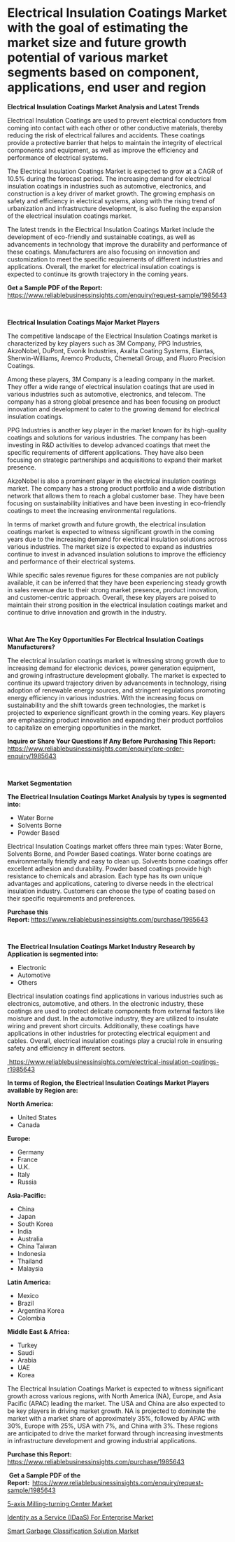 <p><h1>Electrical Insulation Coatings Market with the goal of estimating the market size and future growth potential of various market segments based on component, applications, end user and region</h1></p><p><strong>Electrical Insulation Coatings Market Analysis and Latest Trends</strong></p>
<p><p>Electrical Insulation Coatings are used to prevent electrical conductors from coming into contact with each other or other conductive materials, thereby reducing the risk of electrical failures and accidents. These coatings provide a protective barrier that helps to maintain the integrity of electrical components and equipment, as well as improve the efficiency and performance of electrical systems.</p><p>The Electrical Insulation Coatings Market is expected to grow at a CAGR of 10.5% during the forecast period. The increasing demand for electrical insulation coatings in industries such as automotive, electronics, and construction is a key driver of market growth. The growing emphasis on safety and efficiency in electrical systems, along with the rising trend of urbanization and infrastructure development, is also fueling the expansion of the electrical insulation coatings market.</p><p>The latest trends in the Electrical Insulation Coatings Market include the development of eco-friendly and sustainable coatings, as well as advancements in technology that improve the durability and performance of these coatings. Manufacturers are also focusing on innovation and customization to meet the specific requirements of different industries and applications. Overall, the market for electrical insulation coatings is expected to continue its growth trajectory in the coming years.</p></p>
<p><strong>Get a Sample PDF of the Report:&nbsp;</strong> <a href="https://www.reliablebusinessinsights.com/enquiry/request-sample/1985643">https://www.reliablebusinessinsights.com/enquiry/request-sample/1985643</a></p>
<p>&nbsp;</p>
<p><strong>Electrical Insulation Coatings Major Market Players</strong></p>
<p><p>The competitive landscape of the Electrical Insulation Coatings market is characterized by key players such as 3M Company, PPG Industries, AkzoNobel, DuPont, Evonik Industries, Axalta Coating Systems, Elantas, Sherwin-Williams, Aremco Products, Chemetall Group, and Fluoro Precision Coatings. </p><p>Among these players, 3M Company is a leading company in the market. They offer a wide range of electrical insulation coatings that are used in various industries such as automotive, electronics, and telecom. The company has a strong global presence and has been focusing on product innovation and development to cater to the growing demand for electrical insulation coatings. </p><p>PPG Industries is another key player in the market known for its high-quality coatings and solutions for various industries. The company has been investing in R&D activities to develop advanced coatings that meet the specific requirements of different applications. They have also been focusing on strategic partnerships and acquisitions to expand their market presence.</p><p>AkzoNobel is also a prominent player in the electrical insulation coatings market. The company has a strong product portfolio and a wide distribution network that allows them to reach a global customer base. They have been focusing on sustainability initiatives and have been investing in eco-friendly coatings to meet the increasing environmental regulations.</p><p>In terms of market growth and future growth, the electrical insulation coatings market is expected to witness significant growth in the coming years due to the increasing demand for electrical insulation solutions across various industries. The market size is expected to expand as industries continue to invest in advanced insulation solutions to improve the efficiency and performance of their electrical systems.</p><p>While specific sales revenue figures for these companies are not publicly available, it can be inferred that they have been experiencing steady growth in sales revenue due to their strong market presence, product innovation, and customer-centric approach. Overall, these key players are poised to maintain their strong position in the electrical insulation coatings market and continue to drive innovation and growth in the industry.</p></p>
<p>&nbsp;</p>
<p><strong>What Are The Key Opportunities For Electrical Insulation Coatings Manufacturers?</strong></p>
<p><p>The electrical insulation coatings market is witnessing strong growth due to increasing demand for electronic devices, power generation equipment, and growing infrastructure development globally. The market is expected to continue its upward trajectory driven by advancements in technology, rising adoption of renewable energy sources, and stringent regulations promoting energy efficiency in various industries. With the increasing focus on sustainability and the shift towards green technologies, the market is projected to experience significant growth in the coming years. Key players are emphasizing product innovation and expanding their product portfolios to capitalize on emerging opportunities in the market.</p></p>
<p><strong>Inquire or Share Your Questions If Any Before Purchasing This Report:</strong> <a href="https://www.reliablebusinessinsights.com/enquiry/pre-order-enquiry/1985643">https://www.reliablebusinessinsights.com/enquiry/pre-order-enquiry/1985643</a></p>
<p>&nbsp;</p>
<p><strong>Market Segmentation</strong></p>
<p><strong>The Electrical Insulation Coatings Market Analysis by types is segmented into:</strong></p>
<p><ul><li>Water Borne</li><li>Solvents Borne</li><li>Powder Based</li></ul></p>
<p><p>Electrical Insulation Coatings market offers three main types: Water Borne, Solvents Borne, and Powder Based coatings. Water borne coatings are environmentally friendly and easy to clean up. Solvents borne coatings offer excellent adhesion and durability. Powder based coatings provide high resistance to chemicals and abrasion. Each type has its own unique advantages and applications, catering to diverse needs in the electrical insulation industry. Customers can choose the type of coating based on their specific requirements and preferences.</p></p>
<p><strong>Purchase this Report:&nbsp;</strong><a href="https://www.reliablebusinessinsights.com/purchase/1985643">https://www.reliablebusinessinsights.com/purchase/1985643</a></p>
<p>&nbsp;</p>
<p><strong>The Electrical Insulation Coatings Market Industry Research by Application is segmented into:</strong></p>
<p><ul><li>Electronic</li><li>Automotive</li><li>Others</li></ul></p>
<p><p>Electrical insulation coatings find applications in various industries such as electronics, automotive, and others. In the electronic industry, these coatings are used to protect delicate components from external factors like moisture and dust. In the automotive industry, they are utilized to insulate wiring and prevent short circuits. Additionally, these coatings have applications in other industries for protecting electrical equipment and cables. Overall, electrical insulation coatings play a crucial role in ensuring safety and efficiency in different sectors.</p></p>
<p><a href="https://www.reliablebusinessinsights.com/electrical-insulation-coatings-r1985643">&nbsp;https://www.reliablebusinessinsights.com/electrical-insulation-coatings-r1985643</a></p>
<p><strong>In terms of Region, the Electrical Insulation Coatings Market Players available by Region are:</strong></p>
<p>
    <p> <strong> North America: </strong>
        <ul>
            <li>United States</li>
            <li>Canada</li>
        </ul>
        </p> 
    <p> <strong> Europe: </strong>
        <ul>
            <li>Germany</li>
            <li>France</li>
            <li>U.K.</li>
            <li>Italy</li>
            <li>Russia</li>
        </ul>
        </p> 
    <p> <strong> Asia-Pacific: </strong>
        <ul>
            <li>China</li>
            <li>Japan</li>
            <li>South Korea</li>
            <li>India</li>
            <li>Australia</li>
            <li>China Taiwan</li>
            <li>Indonesia</li>
            <li>Thailand</li>
            <li>Malaysia</li>
        </ul>
        </p> 
    <p> <strong> Latin America: </strong>
        <ul>
            <li>Mexico</li>
            <li>Brazil</li>
            <li>Argentina Korea</li>
            <li>Colombia</li>
        </ul>
        </p> 
    <p> <strong> Middle East & Africa: </strong>
        <ul>
            <li>Turkey</li>
            <li>Saudi</li>
            <li>Arabia</li>
            <li>UAE</li>
            <li>Korea</li>
        </ul>
    </p>
    </p>
<p><p>The Electrical Insulation Coatings Market is expected to witness significant growth across various regions, with North America (NA), Europe, and Asia Pacific (APAC) leading the market. The USA and China are also expected to be key players in driving market growth. NA is projected to dominate the market with a market share of approximately 35%, followed by APAC with 30%, Europe with 25%, USA with 7%, and China with 3%. These regions are anticipated to drive the market forward through increasing investments in infrastructure development and growing industrial applications.</p></p>
<p><strong>Purchase this Report: </strong><a href="https://www.reliablebusinessinsights.com/purchase/1985643">https://www.reliablebusinessinsights.com/purchase/1985643</a></p>
<p>&nbsp;<strong>Get a Sample PDF of the Report:&nbsp;&nbsp;</strong><a href="https://www.reliablebusinessinsights.com/enquiry/request-sample/1985643">https://www.reliablebusinessinsights.com/enquiry/request-sample/1985643</a></p>
<p><strong></strong></p>
<p><p><a href="https://issuu.com/reportprime-2/docs/5-axis-milling-turning-center-market-size-2030.ppt">5-axis Milling-turning Center Market</a></p><p><a href="https://github.com/amapolalg/Market-Research-Report-List-1/blob/main/identity-as-a-service-idaas-for-enterprise-market.md">Identity as a Service (IDaaS) For Enterprise Market</a></p><p><a href="https://github.com/LibbySpencer2018/Market-Research-Report-List-2/blob/main/smart-garbage-classification-solution-market.md">Smart Garbage Classification Solution Market</a></p></p>